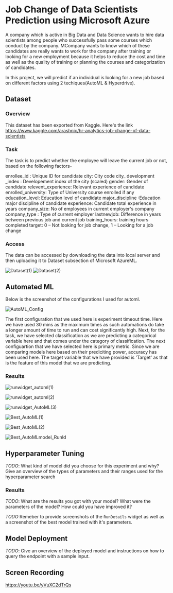 
# Job Change of Data Scientists Prediction using Microsoft Azure
A company which is active in Big Data and Data Science wants to hire data scientists among people who successfully pass some courses which conduct by the company. MCompany wants to know which of these candidates are really wants to work for the company after training or looking for a new employment because it helps to reduce the cost and time as well as the quality of training or planning the courses and categorization of candidates.

In this project, we will predict if an individual is looking for a new job based on different factors using 2 techiques(AutoML & Hyperdrive).

## Dataset

### Overview
This dataset has been exported from Kaggle. Here's the link https://www.kaggle.com/arashnic/hr-analytics-job-change-of-data-scientists
### Task
The task is to predict whether the employee will leave the current job or not, based on the following factors-

enrollee_id : Unique ID for candidate
city: City code
city_ development _index : Developement index of the city (scaled)
gender: Gender of candidate
relevent_experience: Relevant experience of candidate
enrolled_university: Type of University course enrolled if any
education_level: Education level of candidate
major_discipline :Education major discipline of candidate
experience: Candidate total experience in years
company_size: No of employees in current employer's company
company_type : Type of current employer
lastnewjob: Difference in years between previous job and current job
training_hours: training hours completed
target: 0 – Not looking for job change, 1 – Looking for a job change

### Access
The data can be accessed by downloading the data into local server and then uploading it to Dataset subsection of Microsoft AzureML.

![Dataset(1)](https://user-images.githubusercontent.com/55974694/111916681-1b29ee80-8aa2-11eb-9e43-8f6e47db92c2.png)
![Dataset(2)](https://user-images.githubusercontent.com/55974694/111916763-896eb100-8aa2-11eb-8ef9-4b0341bb9914.png)





## Automated ML
Below is the screenshot of the configurations I used for automl.

![AutoML_Config](https://user-images.githubusercontent.com/55974694/111916814-c9359880-8aa2-11eb-824f-f8a61a4c191a.png)

The first configuration that we used here is experiment timeout time. Here we have used 30 mins as the maximum times as such automations do take a longer amount of time to run and can cost significantly high. Next, for the task, we have selected classification as we are predicting a categorical variable here and that comes under the category of classification. The next configuartion that we have selected here is primary metric. Since we are comparing models here based on their prediciting power, accuracy has been used here. The target variable that we have provided is 'Target' as that is the feature of this model that we are predicting.


### Results

![runwidget_automl(1)](https://user-images.githubusercontent.com/55974694/111917278-2599b780-8aa5-11eb-8b96-16b0d12038ce.png)

![runwidget_automl(2)](https://user-images.githubusercontent.com/55974694/111917281-2f231f80-8aa5-11eb-9a5b-ae57cd85e18f.png)

![runwidget_AutoML(3)](https://user-images.githubusercontent.com/55974694/111917286-33e7d380-8aa5-11eb-91cf-d2a499e8a2b0.png)

![Best_AutoML(1)](https://user-images.githubusercontent.com/55974694/111917304-482bd080-8aa5-11eb-9d9c-f284b1aa8538.png)

![Best_AutoML(2)](https://user-images.githubusercontent.com/55974694/111917320-524dcf00-8aa5-11eb-8c2a-9871e30e983e.png)

![Best_AutoMLmodel_RunId](https://user-images.githubusercontent.com/55974694/111917322-57ab1980-8aa5-11eb-9975-cc76d64ca1ae.png)


## Hyperparameter Tuning
*TODO*: What kind of model did you choose for this experiment and why? Give an overview of the types of parameters and their ranges used for the hyperparameter search


### Results
*TODO*: What are the results you got with your model? What were the parameters of the model? How could you have improved it?

*TODO* Remeber to provide screenshots of the `RunDetails` widget as well as a screenshot of the best model trained with it's parameters.

## Model Deployment
*TODO*: Give an overview of the deployed model and instructions on how to query the endpoint with a sample input.

## Screen Recording

https://youtu.be/yVuXC2dTrQs
